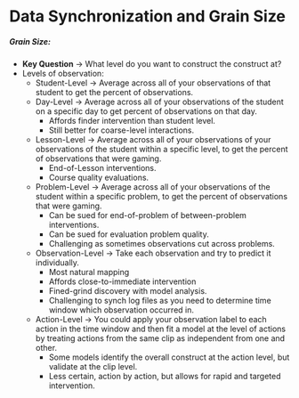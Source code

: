 # Data Synchronization and Grain Size

##### Grain Size:
* __Key Question__ -> What level do you want to construct the construct at?
* Levels of observation:
  * Student-Level -> Average across all of your observations of that student to get the percent of observations.
  * Day-Level -> Average across all of your observations of the student on a specific day to get percent of observations on that day.
    * Affords finder intervention than student level.
    * Still better for coarse-level interactions.
  * Lesson-Level ->  Average across all of your observations of your observations of the student within a specific level, to get the percent of observations that were gaming.
    * End-of-Lesson interventions.
    * Course quality evaluations.
  * Problem-Level -> Average across all of your observations of the student within a specific problem, to get the percent of observations that were gaming.
    * Can be sued for end-of-problem of between-problem interventions.
    * Can be sued for evaluation problem quality. 
    * Challenging as sometimes observations cut across problems.
  * Observation-Level -> Take each observation and try to predict it individually. 
    * Most natural mapping
    * Affords close-to-immediate intervention
    * Fined-grind discovery with model analysis.
    * Challenging to synch log files as you need to determine time window which observation occurred in.
  * Action-Level -> You could apply your observation label to each action in the time window and then fit a model at the level of actions by treating actions from the same clip as independent from one and other.
    * Some models identify the overall construct at the action level, but validate at the clip level.
    * Less certain, action by action, but allows for rapid and targeted intervention.


